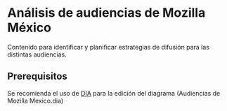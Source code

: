 # Análisis de audiencias de Mozilla México

Contenido para identificar y planificar estrategias de difusión para las distintas audiencias.

## Prerequisitos

Se recomienda el uso de [DIA](http://dia-installer.de/) para la edición del diagrama (Audiencias de Mozilla Mexico.dia)
